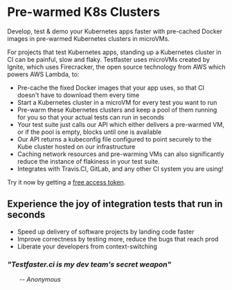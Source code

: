 # Pre-warmed K8s Clusters

Develop, test & demo your Kubernetes apps faster with pre-cached Docker images in pre-warmed Kubernetes clusters in microVMs.

For projects that test Kubernetes apps, standing up a Kubernetes cluster in CI can be painful, slow and flaky. Testfaster uses microVMs created by Ignite, which uses Firecracker, the open source technology from AWS which powers AWS Lambda, to:

* Pre-cache the fixed Docker images that your app uses, so that CI doesn't have to download them every time
* Start a Kubernetes cluster in a microVM for every test you want to run
* Pre-warm these Kubernetes clusters and keep a pool of them running for you so that your actual tests can run in seconds
* Your test suite just calls our API which either delivers a pre-warmed VM, or if the pool is empty, blocks until one is available
* Our API returns a kubeconfig file configured to point securely to the Kube cluster hosted on our infrastructure
* Caching network resources and pre-warming VMs can also significantly reduce the instance of flakiness in your test suite.
* Integrates with Travis.CI, GitLab, and any other CI system you are using!

Try it now by getting a [free access token](https://testfaster.ci/access_token).

## Experience the joy of integration tests that run in seconds

* Speed up delivery of software projects by landing code faster
* Improve correctness by testing more, reduce the bugs that reach prod
* Liberate your developers from context-switching

### <em>"Testfaster.ci is my dev team's secret weapon"</em>
<div style="margin-left: 2em;"><em>-- Anonymous</em></div>
